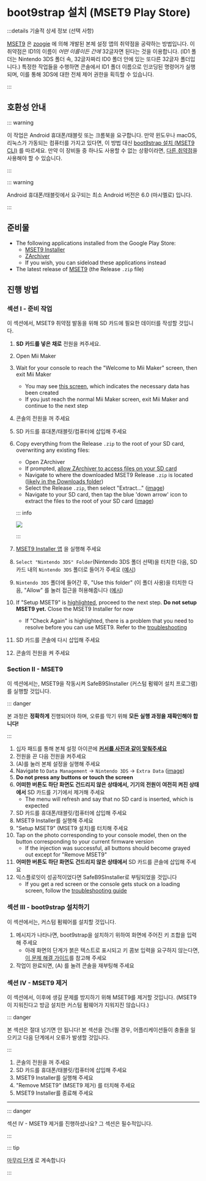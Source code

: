 # boot9strap 설치 (MSET9 Play Store)

:::details 기술적 상세 정보 (선택 사항)

[MSET9](https://github.com/zoogie/MSET9) 은 [zoogie](https://github.com/zoogie) 에 의해 개발된 본체 설정 앱의 취약점을 공략하는 방법입니다. 이 취약점은 ID1의 이름이 _어떤 이름이든 간에_ 32글자면 된다는 것을 이용합니다. (ID1 폴더는 Nintendo 3DS 폴더 속, 32글자짜리 ID0 폴더 안에 있는 또다른 32글자 폴더입니다.) 특정한 작업들을 수행하면 콘솔에서 ID1 폴더 이름으로 인코딩된 명령어가 실행되며, 이를 통해 3DS에 대한 전체 제어 권한을 획득할 수 있습니다.

:::

## 호환성 안내

::: warning

이 작업은 Android 휴대폰/태블릿 또는 크롬북을 요구합니다. 만약 윈도우나 macOS, 리눅스가 가동되는 컴퓨터를 가지고 있다면, 이 방법 대신 [boot9strap 설치 (MSET9 CLI)](installing-boot9strap-\(mset9-cli\)) 를 따르세요. 만약 이 장비들 중 하나도 사용할 수 없는 상황이라면, [다른 취약점](https://wiki.hacks.guide/wiki/3DS:Alternate_Exploits)을 사용해야 할 수 있습니다.

:::

::: warning

Android 휴대폰/태블릿에서 요구되는 최소 Android 버전은 6.0 (마시멜로) 입니다.

:::

## 준비물

- The following applications installed from the Google Play Store:
  - [MSET9 Installer](https://play.google.com/store/apps/details?id=moe.saru.homebrew.console3ds.mset9_installer_android)
  - [ZArchiver](https://play.google.com/store/apps/details?id=ru.zdevs.zarchiver)
  - If you wish, you can sideload these applications instead
- The latest release of [MSET9](https://github.com/zoogie/MSET9/releases/latest) (the Release `.zip` file)

## 진행 방법

### 섹션 I - 준비 작업

이 섹션에서, MSET9 취약점 발동을 위해 SD 카드에 필요한 데이터를 작성할 것입니다.

1. **SD 카드를 넣은 채로** 전원을 켜주세요.

2. Open Mii Maker

3. Wait for your console to reach the "Welcome to Mii Maker" screen, then exit Mii Maker
   - You may see [this screen](/images/screenshots/mset9/mii-extdata.png), which indicates the necessary data has been created
   - If you just reach the normal Mii Maker screen, exit Mii Maker and continue to the next step

4. 콘솔의 전원을 꺼 주세요

5. SD 카드를 휴대폰/태블릿/컴퓨터에 삽입해 주세요

6. Copy everything from the Release `.zip` to the root of your SD card, overwriting any existing files:

   - Open ZArchiver
   - If prompted, [allow ZArchiver to access files on your SD card](/images/screenshots/mset9/zarchiver-allow.png)
   - Navigate to where the downloaded MSET9 Release `.zip` is located ([likely in the Downloads folder](/images/screenshots/mset9/zarchiver-zip-location.png))
   - Select the Release `.zip`, then select "Extract..." ([image](/images/screenshots/mset9/zarchiver-extract-1.png))
   - Navigate to your SD card, then tap the blue 'down arrow' icon to extract the files to the root of your SD card ([image](/images/screenshots/mset9/zarchiver-extract-2.png))

   ::: info

   ![](/images/screenshots/mset9/mset9-root-layout-android.png)

   :::

7. [MSET9 Installer 앱](/images/screenshots/mset9/mset9-setup-android.png) 을 실행해 주세요

8. `Select "Nintendo 3DS" Folder`(Nintendo 3DS 폴더 선택)을 터치한 다음, SD 카드 내의 `Nintendo 3DS` 폴더로 들어가 주세요 ([예시](/images/screenshots/mset9/select-mset9-folder-1.png))

9. `Nintendo 3DS` 폴더에 들어간 후, "Use this folder" (이 폴더 사용)을 터치한 다음, "Allow" 를 눌러 접근을 허용해줍니다 ([예시](/images/screenshots/mset9/select-mset9-folder-2.png))

10. If "Setup MSET9" is [highlighted](/images/screenshots/mset9/setup-mset9-highlighted.png), proceed to the next step. **Do not setup MSET9 yet.** Close the MSET9 Installer for now
    - If "Check Again" is highlighted, there is a problem that you need to resolve before you can use MSET9. Refer to the [troubleshooting](troubleshooting#installing-boot9strap-mset9)

11. SD 카드를 콘솔에 다시 삽입해 주세요

12. 콘솔의 전원을 켜 주세요

### Section II - MSET9

이 섹션에서는, MSET9을 작동시켜 SafeB9SInstaller (커스텀 펌웨어 설치 프로그램) 를 실행할 것입니다.

::: danger

본 과정은 **정확하게** 진행되어야 하며, 오류를 막기 위해 **모든 실행 과정을 재확인해야 합니다!**

:::

1. 십자 패드를 통해 본체 설정 아이콘에 **[커서를 사진과 같이 맞춰주세요](/images/screenshots/mset9/hover-settings.png)**
2. 전원을 끈 다음 전원을 켜주세요
3. (A)를 눌러 본체 설정을 실행해 주세요
4. Navigate to `Data Management` -> `Nintendo 3DS` -> `Extra Data` ([image](/images/screenshots/mset9/settings-extdata.png))
5. **Do not press any buttons or touch the screen**
6. **어떠한 버튼도 하단 화면도 건드리지 않은 상태에서, 기기의 전원이 여전히 켜진 상태에서** SD 카드를 기기에서 제거해 주세요
   - The menu will refresh and say that no SD card is inserted, which is expected
7. SD 카드를 휴대폰/태블릿/컴퓨터에 삽입해 주세요
8. MSET9 Installer를 실행해 주세요
9. "Setup MSET9" (MSET9 설치)를 터치해 주세요
10. Tap on the photo corresponding to your console model, then on the button corresponding to your current firmware version
    - If the injection was successful, all buttons should become grayed out except for "Remove MSET9"
11. **어떠한 버튼도 하단 화면도 건드리지 않은 상태에서** SD 카드를 콘솔에 삽입해 주세요
12. 익스플로잇이 성공적이었다면 SafeB9SInstaller로 부팅되었을 것입니다
    - If you get a red screen or the console gets stuck on a loading screen, follow the [troubleshooting guide](troubleshooting#installing-boot9strap-mset9)

### 섹션 III - boot9strap 설치하기

이 섹션에서는, 커스텀 펌웨어를 설치할 것입니다.

1. 메시지가 나타나면, boot9strap을 설치하기 위하여 화면에 주어진 키 조합을 입력해 주세요
   - 아래 화면의 단계가 붉은 텍스트로 표시되고 키 콤보 입력을 요구하지 않는다면, [이 문제 해결 가이드](troubleshooting#issues-with-safeb9sinstaller)를 참고해 주세요
2. 작업이 완료되면, (A) 를 눌려 콘솔을 재부팅해 주세요

<!--@include: ./_include/configure-luma3ds.md -->

### 섹션 IV - MSET9 제거

이 섹션에서, 이후에 생길 문제를 방지하기 위해 MSET9를 제거할 것입니다. (MSET9이 지워진다고 방금 설치한 커스텀 펌웨어가 지워지진 않습니다.)

::: danger

본 섹션은 절대 넘기면 안 됩니다! 본 섹션을 건너뛸 경우, 어플리케이션들이 충돌을 일으키고 다음 단계에서 오류가 발생할 것입니다.

:::

1. 콘솔의 전원을 꺼 주세요
2. SD 카드를 휴대폰/태블릿/컴퓨터에 삽입해 주세요
3. MSET9 Installer를 실행해 주세요
4. "Remove MSET9" (MSET9 제거) 를 터치해 주세요
5. MSET9 Installer를 종료해 주세요

<!--@include: ./_include/luma3ds-installed-note.md -->

___

::: danger

섹션 IV - MSET9 제거를 진행하셨나요? 그 섹션은 필수적입니다.

:::

::: tip

[마무리 단계](finalizing-setup) 로 계속합니다

:::

